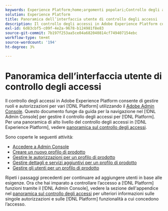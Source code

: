```yaml
---
keywords: Experience Platform;home;argomenti popolari;Controllo degli accessi;Admin Console di Adobe
solution: Experience Platform
title: Panoramica dell’interfaccia utente di controllo degli accessi
description: Il controllo degli accessi in Adobe Experience Platform consente di gestire ruoli e autorizzazioni per varie funzionalità di Platform utilizzando Adobe Admin Console. Questo documento funge da guida su come consultare l’Admin Console per gestire il controllo degli accessi per Platform.
exl-id: 6d83cbf5-c09f-4e2a-9678-b124981f8e83
source-git-commit: 7b197f253aa5ce04a682040814cf749407154ebc
workflow-type: tm+mt
source-wordcount: '194'
ht-degree: 3%

---
```


# Panoramica dell’interfaccia utente di controllo degli accessi

Il controllo degli accessi in Adobe Experience Platform consente di gestire ruoli e autorizzazioni per vari [!DNL Platform] utilizzando il [Adobe Admin Console](https://adminconsole.adobe.com). Questo documento funge da guida per la navigazione nel [!DNL Admin Console] per gestire il controllo degli accessi per [!DNL Platform]. Per una panoramica di alto livello del controllo degli accessi in [!DNL Experience Platform], vedere [panoramica sul controllo degli accessi](./../home.md).

Sono coperte le seguenti attività:

- [Accedere a Admin Console](./browse.md)
- [Creare un nuovo profilo di prodotto](./create-profile.md)
- [Gestire le autorizzazioni per un profilo di prodotto](./permissions.md)
- [Gestire dettagli e servizi aggiuntivi per un profilo di prodotto](./details-and-services.md)
- [Gestire gli utenti per un profilo di prodotto](./users.md)

Ripeti i passaggi precedenti per continuare ad aggiungere utenti in base alle esigenze. Ora che hai imparato a controllare l’accesso a [!DNL Platform] funzioni tramite il [!DNL Admin Console], vedere la sezione dell&#39;appendice nel [panoramica sul controllo degli accessi](../home.md) per ulteriori informazioni sulle singole autorizzazioni e sulle [!DNL Platform] funzionalità a cui concedono l’accesso.
